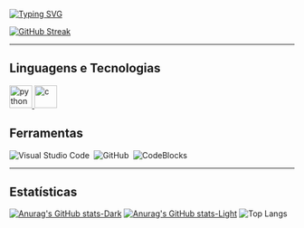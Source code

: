 [![Typing SVG](https://readme-typing-svg.herokuapp.com/?color=51D1F6&size=35&center=true&vCenter=true&width=1000&lines=Oi,+meu+nome+é+Diego+Lyra;Sou+estudante+de+sistemas+de+informação)](https://git.io/typing-svg) 

[![GitHub Streak](https://github-readme-streak-stats.herokuapp.com?user=DiegoLyra&theme=transparent&locale=pt_BR&date_format=n%2Fj%5B%2FY%5D&card_width=900&ring=51D1F6&Fire=51D1F6&border=51D1F6&sideNums=51D1F6&sideLabels=51D1F6&currStreakLabel=51D1F6&dates=51D1F6&stroke=51D1F6)](https://git.io/streak-stats)

---

## Linguagens e Tecnologias

<div align="left">
  <a href="https://www.python.org" target="_blank">
    <img src="https://img.icons8.com/color/48/000000/python--v2.png" alt="python" width="40" height="40"/>
  </a>
  <a href="https://devdocs.io/c/" target="_blank">
    <img src="https://img.icons8.com/color/48/000000/c-programming.png" alt="c" width="40" height="40"/>
  </a>


## Ferramentas
![Visual Studio Code](https://img.shields.io/badge/-Visual%20Studio%20Code-51D1F6?style=for-the-badge&logo=visual-studio-code&logoColor=51D1F6&labelColor=51D1F6)&nbsp;
![GitHub](https://img.shields.io/badge/-GitHub-51D1F6?style=for-the-badge&logo=github&labelColor=51D1F6)&nbsp;
![CodeBlocks](https://img.shields.io/badge/-CodeBlocks-51D1F6?style=for-the-badge&logo=github&labelColor=51D1F6)&nbsp;

---

## Estatísticas
[![Anurag's GitHub stats-Dark](https://github-readme-stats.vercel.app/api?username=DiegoLyra&show_icons=true&theme=dark#gh-dark-mode-only)](https://github.com/DiegoLyra/github-readme-stats#gh-dark-mode-only)
[![Anurag's GitHub stats-Light](https://github-readme-stats.vercel.app/api?username=DiegoLyra&show_icons=true&theme=default#gh-light-mode-only)](https://github.com/DiegoLyra/github-readme-stats#gh-light-mode-only) ![Top Langs](https://github-readme-stats.vercel.app/api/top-langs/?username=DiegoLyra&layout=compact)
